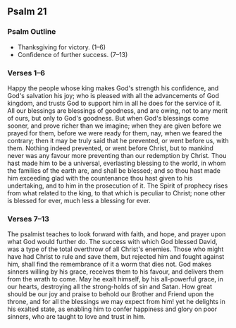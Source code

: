 ## Psalm 21

### Psalm Outline

- Thanksgiving for victory. (1–6)
- Confidence of further success. (7–13)

### Verses 1–6

Happy the people whose king makes God's strength his confidence, and God's salvation his joy; who is pleased with all the advancements of God kingdom, and trusts God to support him in all he does for the service of it. All our blessings are blessings of goodness, and are owing, not to any merit of ours, but only to God's goodness. But when God's blessings come sooner, and prove richer than we imagine; when they are given before we prayed for them, before we were ready for them, nay, when we feared the contrary; then it may be truly said that he prevented, or went before us, with them. Nothing indeed prevented, or went before Christ, but to mankind never was any favour more preventing than our redemption by Christ. Thou hast made him to be a universal, everlasting blessing to the world, in whom the families of the earth are, and shall be blessed; and so thou hast made him exceeding glad with the countenance thou hast given to his undertaking, and to him in the prosecution of it. The Spirit of prophecy rises from what related to the king, to that which is peculiar to Christ; none other is blessed for ever, much less a blessing for ever.

### Verses 7–13

The psalmist teaches to look forward with faith, and hope, and prayer upon what God would further do. The success with which God blessed David, was a type of the total overthrow of all Christ's enemies. Those who might have had Christ to rule and save them, but rejected him and fought against him, shall find the remembrance of it a worm that dies not. God makes sinners willing by his grace, receives them to his favour, and delivers them from the wrath to come. May he exalt himself, by his all-powerful grace, in our hearts, destroying all the strong-holds of sin and Satan. How great should be our joy and praise to behold our Brother and Friend upon the throne, and for all the blessings we may expect from him! yet he delights in his exalted state, as enabling him to confer happiness and glory on poor sinners, who are taught to love and trust in him.

